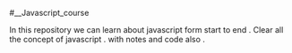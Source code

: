 #__Javascript_course

In this repository we can learn about javascript form start to end .
Clear all the concept of javascript .
with notes and code also .
